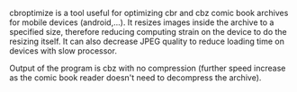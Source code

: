 cbroptimize is a tool useful for optimizing cbr and cbz comic book archives for mobile devices (android,...). It resizes images inside the archive to a specified size, therefore reducing computing strain on the device to do the resizing itself. It can also decrease JPEG quality to reduce loading time on devices with slow processor.

Output of the program is cbz with no compression (further speed increase as the comic book reader doesn't need to decompress the archive).